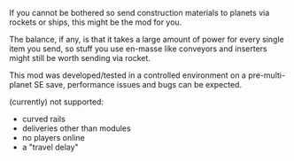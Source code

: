 If you cannot be bothered so send construction materials to planets via rockets or ships, this might be the mod for you.

The balance, if any, is that it takes a large amount of power for every single item you send,
so stuff you use en-masse like conveyors and inserters might still be worth sending via rocket.

This mod was developed/tested in a controlled environment on a pre-multi-planet SE save, performance issues and bugs can be expected.

(currently) not supported:
- curved rails
- deliveries other than modules
- no players online
- a "travel delay"
